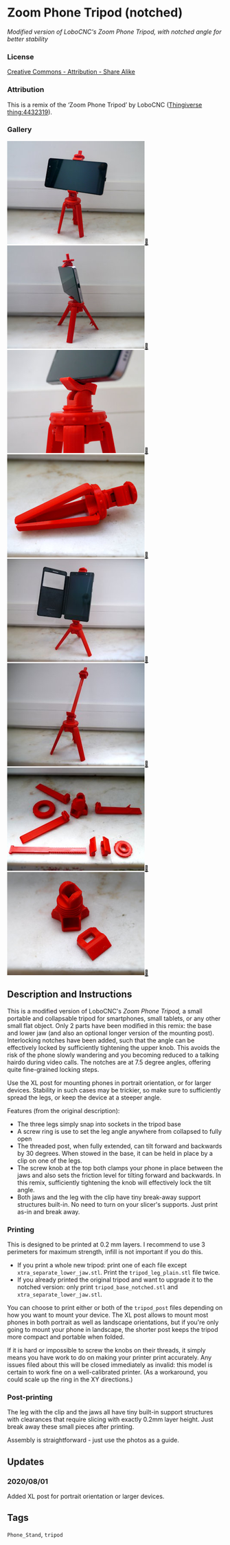 # Zoom Phone Tripod (notched)
*Modified version of LoboCNC's Zoom Phone Tripod, with notched angle for better stability*

### License
[Creative Commons - Attribution - Share Alike](https://creativecommons.org/licenses/by-sa/4.0/)

### Attribution
This is a remix of the ‘Zoom Phone Tripod’ by LoboCNC ([Thingiverse thing:4432319](https://www.thingiverse.com/thing:4432319)).

### Gallery

![Photo 1](thumbs/tripod1.jpg)[🔎](images/tripod1.jpg) ![Photo 2](thumbs/tripod2.jpg)[🔎](images/tripod2.jpg) ![Photo 2](thumbs/tripod3.jpg)[🔎](images/tripod3.jpg) ![Photo 2](thumbs/tripod4.jpg)[🔎](images/tripod4.jpg) ![Photo 2](thumbs/tripod5.jpg)[🔎](images/tripod5.jpg) ![Photo 2](thumbs/tripod6.jpg)[🔎](images/tripod6.jpg) ![Photo 2](thumbs/tripod-parts.jpg)[🔎](images/tripod-parts.jpg) ![Photo 2](thumbs/tripod-newparts.jpg)[🔎](images/tripod-newparts.jpg)


## Description and Instructions

This is a modified version of LoboCNC's *Zoom Phone Tripod,* a small portable and collapsable tripod for smartphones, small tablets, or any other small flat object. Only 2 parts have been modified in this remix: the base and lower jaw (and also an optional longer version of the mounting post). Interlocking notches have been added, such that the angle can be effectively locked by sufficiently tightening the upper knob. This avoids the risk of the phone slowly wandering and you becoming reduced to a talking hairdo during video calls. The notches are at 7.5 degree angles, offering quite fine-grained locking steps.

Use the XL post for mounting phones in portrait orientation, or for larger devices. Stability in such cases may be trickier, so make sure to sufficiently spread the legs, or keep the device at a steeper angle.

Features (from the original description):
- The three legs simply snap into sockets in the tripod base
- A screw ring is use to set the leg angle anywhere from collapsed to fully open
- The threaded post, when fully extended, can tilt forward and backwards by 30 degrees. When stowed in the base, it can be held in place by a clip on one of the legs.
- The screw knob at the top both clamps your phone in place between the jaws and also sets the friction level for tilting forward and backwards. In this remix, sufficiently tightening the knob will effectively lock the tilt angle.
- Both jaws and the leg with the clip have tiny break-away support structures built-in. No need to turn on your slicer's supports. Just print as-in and break away.


### Printing

This is designed to be printed at 0.2 mm layers. I recommend to use 3 perimeters for maximum strength, infill is not important if you do this.

* If you print a whole new tripod: print one of each file except `xtra_separate_lower_jaw.stl`. Print the `tripod_leg_plain.stl` file twice.
* If you already printed the original tripod and want to upgrade it to the notched version: only print `tripod_base_notched.stl` and `xtra_separate_lower_jaw.stl`.

You can choose to print either or both of the `tripod_post` files depending on how you want to mount your device. The XL post allows to mount most phones in both portrait as well as landscape orientations, but if you're only going to mount your phone in landscape, the shorter post keeps the tripod more compact and portable when folded.

If it is hard or impossible to screw the knobs on their threads, it simply means you have work to do on making your printer print accurately. Any issues filed about this will be closed immediately as invalid: this model is certain to work fine on a well-calibrated printer. (As a workaround, you could scale up the ring in the XY directions.)


### Post-printing

The leg with the clip and the jaws all have tiny built-in support structures with clearances that require slicing with exactly 0.2mm layer height. Just break away these small pieces after printing.

Assembly is straightforward - just use the photos as a guide.


## Updates

### 2020/08/01
Added XL post for portrait orientation or larger devices.


## Tags
`Phone_Stand`, `tripod`
